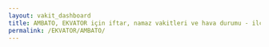 ```yaml
---
layout: vakit_dashboard
title: AMBATO, EKVATOR için iftar, namaz vakitleri ve hava durumu - ilçe/eyalet seç
permalink: /EKVATOR/AMBATO/
---
```


<script type="text/javascript">
  var GLOBAL_COUNTRY = 'EKVATOR';
  var GLOBAL_CITY = 'AMBATO';
  var GLOBAL_STATE = '';
  var lat = 72;
  var lon = 21;
</script>
